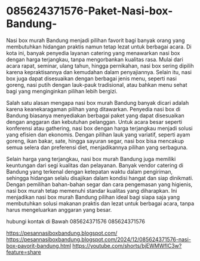 # 085624371576-Paket-Nasi-box-Bandung-
Nasi box murah Bandung menjadi pilihan favorit bagi banyak orang yang membutuhkan hidangan praktis namun tetap lezat untuk berbagai acara. Di kota ini, banyak penyedia layanan catering yang menawarkan nasi box dengan harga terjangkau, tanpa mengorbankan kualitas rasa. Mulai dari acara rapat, seminar, ulang tahun, hingga pernikahan, nasi box sering dipilih karena kepraktisannya dan kemudahan dalam penyajiannya. Selain itu, nasi box juga dapat disesuaikan dengan berbagai jenis menu, seperti nasi goreng, nasi putih dengan lauk-pauk tradisional, atau bahkan menu sehat bagi yang menginginkan pilihan lebih bergizi.

Salah satu alasan mengapa nasi box murah Bandung banyak dicari adalah karena keanekaragaman pilihan yang ditawarkan. Penyedia nasi box di Bandung biasanya menyediakan berbagai paket yang dapat disesuaikan dengan anggaran dan kebutuhan pelanggan. Untuk acara besar seperti konferensi atau gathering, nasi box dengan harga terjangkau menjadi solusi yang efisien dan ekonomis. Dengan pilihan lauk yang variatif, seperti ayam goreng, ikan bakar, sate, hingga sayuran segar, nasi box bisa mencakup semua selera dan preferensi diet, menjadikannya pilihan yang serbaguna.

Selain harga yang terjangkau, nasi box murah Bandung juga memiliki keuntungan dari segi kualitas dan pelayanan. Banyak vendor catering di Bandung yang terkenal dengan ketepatan waktu dalam pengiriman, sehingga hidangan selalu disajikan dalam kondisi hangat dan siap dinikmati. Dengan pemilihan bahan-bahan segar dan cara pengemasan yang higienis, nasi box murah tetap memenuhi standar kualitas yang diharapkan. Ini menjadikan nasi box murah Bandung pilihan ideal bagi siapa saja yang membutuhkan solusi makanan praktis dan lezat untuk berbagai acara, tanpa harus mengeluarkan anggaran yang besar.

hubungi kontak di Bawah
085624371576
085624371576

https://pesannasiboxbandung.blogspot.com/
https://pesannasiboxbandung.blogspot.com/2024/12/085624371576-nasi-box-pavorit-bandung.html
https://youtube.com/shorts/bjEWMWfIC3w?feature=share
